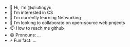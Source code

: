 - 👋 Hi, I’m @qliutingyu
- 👀 I’m interested in CS
- 🌱 I’m currently learning Networking
- 💞️ I’m looking to collaborate on open-source web projects 
- 📫 How to reach me github
- 😄 Pronouns: ...
- ⚡ Fun fact: ...

<!---
qliutingyu/qliutingyu is a ✨ special ✨ repository because its `README.md` (this file) appears on your GitHub profile.
You can click the Preview link to take a look at your changes.
--->
